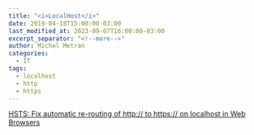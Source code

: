 ```yaml
---
title: "<i>LocalHost</i>"
date: 2019-04-18T15:00:00-03:00
last_modified_at: 2023-09-07T16:00:00-03:00
excerpt_separator: "<!--more-->"
author: Michel Metran
categories:
  - IT
tags:
  - localhost
  - http
  - https
---
```


[HSTS: Fix automatic re-routing of http:// to https:// on localhost in Web Browsers](https://weblog.west-wind.com/posts/2022/Oct/24/Fix-automatic-rerouting-of-http-to-https-on-localhost-in-Web-Browsers)
